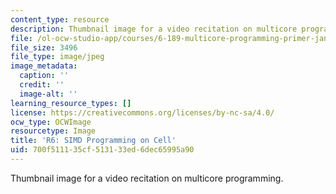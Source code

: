 ```yaml
---
content_type: resource
description: Thumbnail image for a video recitation on multicore programming.
file: /ol-ocw-studio-app/courses/6-189-multicore-programming-primer-january-iap-2007/700f511135cf513133ed6dec65995a90_r6.jpg
file_size: 3496
file_type: image/jpeg
image_metadata:
  caption: ''
  credit: ''
  image-alt: ''
learning_resource_types: []
license: https://creativecommons.org/licenses/by-nc-sa/4.0/
ocw_type: OCWImage
resourcetype: Image
title: 'R6: SIMD Programming on Cell'
uid: 700f5111-35cf-5131-33ed-6dec65995a90
---
```

Thumbnail image for a video recitation on multicore programming.